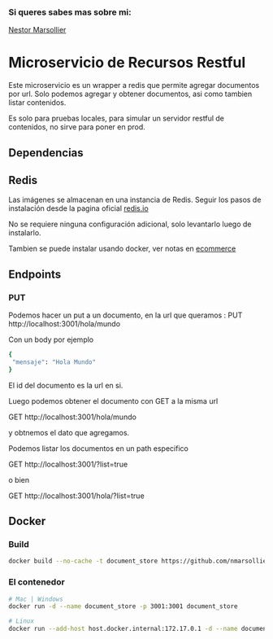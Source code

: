 ### Si queres sabes mas sobre mi:
[Nestor Marsollier](https://github.com/nmarsollier/profile)

# Microservicio de Recursos Restful

Este microservicio es un wrapper a redis que permite agregar documentos por url.
Solo podemos agregar y obtener documentos, asi como tambien listar contenidos.

Es solo para pruebas locales, para simular un servidor restful de contenidos, no sirve para poner en prod.

## Dependencias

## Redis

Las imágenes se almacenan en una instancia de Redis. Seguir los pasos de instalación desde la pagina oficial [redis.io](https://redis.io/download)

No se requiere ninguna configuración adicional, solo levantarlo luego de instalarlo.

Tambien se puede instalar usando docker, ver notas en [ecommerce](https://github.com/nmarsollier/ecommerce)

## Endpoints

### PUT 

Podemos hacer un put a un documento, en la url que queramos :
PUT http://localhost:3001/hola/mundo

Con un body por ejemplo 
```bash
{ 
 "mensaje": "Hola Mundo"
}
```

El id del documento es la url en si.

Luego podemos obtener el documento con GET a la misma url

GET http://localhost:3001/hola/mundo

y obtnemos el dato que agregamos.

Podemos listar los documentos en un path especifico 

GET http://localhost:3001/?list=true

o bien 

GET http://localhost:3001/hola/?list=true

## Docker

### Build

```bash
docker build --no-cache -t document_store https://github.com/nmarsollier/document_store/raw/master/Dockerfile.prod
```

### El contenedor

```bash
# Mac | Windows
docker run -d --name document_store -p 3001:3001 document_store

# Linux
docker run --add-host host.docker.internal:172.17.0.1 -d --name document_store -p 3001:3001 document_store
```
